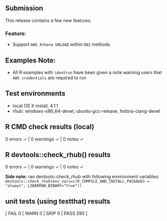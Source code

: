 ## Submission
This release contains a few new features.

### Feature:
  * Support `AWS Athena UNLOAD` within `DBI` methods.

## Examples Note:
* All R examples with `\dontrun` have been given a note warning users that `AWS credentials` are required to run

## Test environments
* local OS X install, 4.1.1
* rhub: windows-x86_64-devel, ubuntu-gcc-release, fedora-clang-devel

## R CMD check results (local)
0 errors ✓ | 0 warnings ✓ | 0 notes ✓

## R devtools::check_rhub() results
0 errors ✓ | 0 warnings ✓ | 0 notes ✓

**Side note:** ran devtools::check_rhub with following environment variables:
`devtools::check_rhub(env_vars=c(R_COMPILE_AND_INSTALL_PACKAGES = "always", LIBARROW_BINARY="true"))`

## unit tests (using testthat) results
[ FAIL 0 | WARN 0 | SKIP 0 | PASS 290 ]
